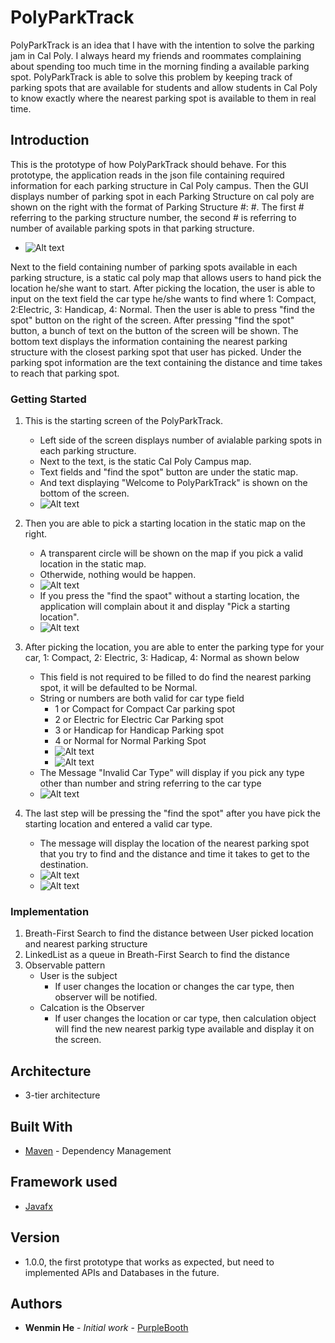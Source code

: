  PolyParkTrack
===============
 
PolyParkTrack is an idea that I have with the intention to solve the parking jam in Cal Poly. I always heard my friends and roommates complaining about spending too much time in the morning finding a available parking spot. PolyParkTrack is able to solve this problem by keeping track of parking spots that are available for students and allow students in Cal Poly to know exactly where the nearest parking spot is available to them in real time.

## Introduction
This is the prototype of how PolyParkTrack should behave. For this prototype, the application reads in the json file containing required information for each parking structure in Cal Poly campus. Then the GUI displays number of parking spot in each Parking Structure on cal poly are shown on the right with the format of Parking Structure #: #. The first # referring to the parking structure number, the second # is referring to number of available parking spots in that parking structure. 
 * ![Alt text](/imagefiles/LeftScreenFormat.jpg?raw=true "Optional Title")

Next to the field containing number of parking spots available in each parking structure, is a static cal poly map that allows users to hand pick the location he/she want to start. After picking the location, the user is able to input on the text field the car type he/she wants to find where 1: Compact, 2:Electric, 3: Handicap, 4: Normal. Then the user is able to press "find the spot" button on the right of the screen. After pressing "find the spot" button, a bunch of text on the button of the screen will be shown. The bottom text displays the information containing the nearest parking structure with the closest parking spot that user has picked. Under the parking spot information are the text containing the distance and time takes to reach that parking spot.

### Getting Started
1. This is the starting screen of the PolyParkTrack.
	* Left side of the screen displays number of avialable parking spots in each parking structure.
	* Next to the text, is the static Cal Poly Campus map.
	* Text fields and "find the spot" button are under the static map.
	* And text displaying "Welcome to PolyParkTrack" is shown on the bottom of the screen.
	* ![Alt text](/imagefiles/StartScreen.jpg?raw=true "Optional Title")
	
2. Then you are able to pick a starting location in the static map on the right.
	* A transparent circle will be shown on the map if you pick a valid location in the static map.
	* Otherwide, nothing would be happen.
	* ![Alt text](/imagefiles/PickLocation.jpg?raw=true "Optional Title")
	* If you press the "find the spaot" without a starting location, the application will complain about it and display "Pick a starting location".
	* ![Alt text](/imagefiles/NoStaringLoc.jpg?raw=true "Optional Title")
	


3. After picking the location, you are able to enter the parking type for your car, 1: Compact, 2: Electric, 3: Hadicap, 4: Normal as shown below
	* This field is not required to be filled to do find the nearest parking spot, it will be defaulted to be Normal.
	* String or numbers are both valid for car type field
		* 1 or Compact for Compact Car parking spot
		* 2 or Electric for Electric Car Parking spot
		* 3 or Handicap for Handicap Parking spot
		* 4 or Normal for Normal Parking Spot
		* ![Alt text](/imagefiles/PickCarType1.jpg?raw=true "Optional Title")
		* ![Alt text](/imagefiles/PickElectricCarType.jpg?raw=true "Optional Title")
	* The Message "Invalid Car Type" will display if you pick any type other than number and string referring to the car type
	* ![Alt text](/imagefiles/InvalidCarTypeScreen.jpg?raw=true "Optional Title")
	
4. The last step will be pressing the "find the spot" after you have pick the starting location and entered a valid car type.
	* The message will display the location of the nearest parking spot that you try to find and the distance and time it takes to get to the destination.
	* ![Alt text](/imagefiles/PrintTextScreen.jpg?raw=true "Optional Title")
	* ![Alt text](/imagefiles/FindElectricPark.jpg?raw=true "Optional Title")


### Implementation
1. Breath-First Search to find the distance between User picked location and nearest parking structure
2. LinkedList as a queue in Breath-First Search to find the distance
3. Observable pattern
	* User is the subject
		* If user changes the location or changes the car type, then observer will be notified.
	* Calcation is the Observer
		* If user changes the location or car type, then calculation object will find the new nearest parkig type available and display it on the screen.

## Architecture
* 3-tier architecture

## Built With
* [Maven](https://maven.apache.org/) - Dependency Management

## Framework used
* [Javafx](http://docs.oracle.com/javase/8/javase-clienttechnologies.htm)


## Version
*  1.0.0, the first prototype that works as expected, but need to implemented APIs and Databases in the future.

## Authors
* **Wenmin He** - *Initial work* - [PurpleBooth](https://github.com/wenmin518)
